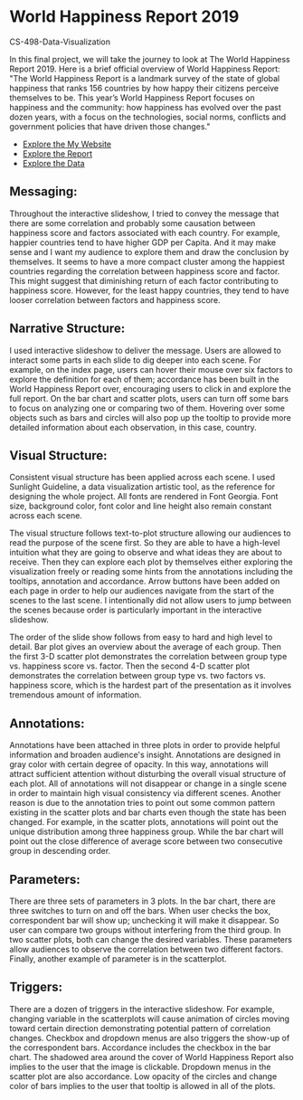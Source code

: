 # World Happiness Report 2019
CS-498-Data-Visualization

In this final project, we will take the journey to look at The World Happiness Report 2019. Here is a brief official overview of World Happiness Report: 
"The World Happiness Report is a landmark survey of the state of global happiness that ranks 156 countries by how happy their citizens perceive themselves to be. This year’s World Happiness Report focuses on happiness and the community: how happiness has evolved over the past dozen years, with a focus on the technologies, social norms, conflicts and government policies that have driven those changes." 

* [Explore the My Website](https://difangu.github.io/)
* [Explore the Report](https://worldhappiness.report/ed/2019/)
* [Explore the Data](https://www.kaggle.com/unsdsn/world-happiness)

## Messaging:
Throughout the interactive slideshow, I tried to convey the message that there are some correlation and probably some causation between happiness score and factors associated with each country. For example, happier countries tend to have higher GDP per Capita. And it may make sense and I want my audience to explore them and draw the conclusion by themselves. It seems to have a more compact cluster among the happiest countries regarding the correlation between happiness score and factor. This might suggest that diminishing return of each factor contributing to happiness score. However, for the least happy countries, they tend to have looser correlation between factors and happiness score.

## Narrative Structure:
I used interactive slideshow to deliver the message. Users are allowed to interact some parts in each slide to dig deeper into each scene. For example, on the index page, users can hover their mouse over six factors to explore the definition for each of them; accordance has been built in the World Happiness Report over, encouraging users to click in and explore the full report. On the bar chart and scatter plots, users can turn off some bars to focus on analyzing one or comparing two of them. Hovering over some objects such as bars and circles will also pop up the tooltip to provide more detailed information about each observation, in this case, country. 

## Visual Structure:
Consistent visual structure has been applied across each scene. I used Sunlight Guideline, a data visualization artistic tool, as the reference for designing the whole project. All fonts are rendered in Font Georgia. Font size, background color, font color and line height also remain constant across each scene. 

The visual structure follows text-to-plot structure allowing our audiences to read the purpose of the scene first. So they are able to have a high-level intuition what they are going to observe and what ideas they are about to receive. Then they can explore each plot by themselves either exploring the visualization freely or reading some hints from the annotations including the tooltips, annotation and accordance. 
Arrow buttons have been added on each page in order to help our audiences navigate from the start of the scenes to the last scene. I intentionally did not allow users to jump between the scenes because order is particularly important in the interactive slideshow. 

The order of the slide show follows from easy to hard and high level to detail. Bar plot gives an overview about the average of each group. Then the first 3-D scatter plot demonstrates the correlation between group type vs. happiness score vs. factor. Then the second 4-D scatter plot demonstrates the correlation between group type vs. two factors vs. happiness score, which is the hardest part of the presentation as it involves tremendous amount of information.

## Annotations:
Annotations have been attached in three plots in order to provide helpful information and broaden audience's insight. Annotations are designed in gray color with certain degree of opacity. In this way, annotations will attract sufficient attention without disturbing the overall visual structure of each plot. All of annotations will not disappear or change in a single scene in order to maintain high visual consistency via different scenes. Another reason is due to the annotation tries to point out some common pattern existing in the scatter plots and bar charts even though the state has been changed. For example, in the scatter plots, annotations will point out the unique distribution among three happiness group. While the bar chart will point out the close difference of average score between two consecutive group in descending order. 

## Parameters:
There are three sets of parameters in 3 plots. In the bar chart, there are three switches to turn on and off the bars. When user checks the box, correspondent bar will show up; unchecking it will make it disappear. So user can compare two groups without interfering from the third group. In two scatter plots, both can change the desired variables. These parameters allow audiences to observe the correlation between two different factors. Finally, another example of parameter is in the scatterplot. 

## Triggers:
There are a dozen of triggers in the interactive slideshow. For example, changing variable in the scatterplots will cause animation of circles moving toward certain direction demonstrating potential pattern of correlation changes. Checkbox and dropdown menus are also triggers the show-up of the correspondent bars.
Accordance includes the checkbox in the bar chart. The shadowed area around the cover of World Happiness Report also implies to the user that the image is clickable. Dropdown menus in the scatter plot are also accordance. Low opacity of the circles and change color of bars implies to the user that tooltip is allowed in all of the plots.
